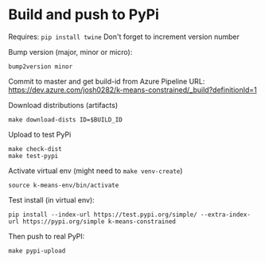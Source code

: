 
# Build and push to PyPi
Requires: `pip install twine`
Don't forget to increment version number

Bump version (major, minor or micro):

```shell script
bump2version minor
```

Commit to master and get build-id from Azure Pipeline URL:
https://dev.azure.com/josh0282/k-means-constrained/_build?definitionId=1

Download distributions (artifacts)

```shell script
make download-dists ID=$BUILD_ID
```

Upload to test PyPi

```shell script
make check-dist
make test-pypi
```

Activate virtual env (might need to `make venv-create`)

```shell script
source k-means-env/bin/activate
```

Test install (in virtual env):

```shell script
pip install --index-url https://test.pypi.org/simple/ --extra-index-url https://pypi.org/simple k-means-constrained
```

Then push to real PyPI:

```shell script
make pypi-upload
```
